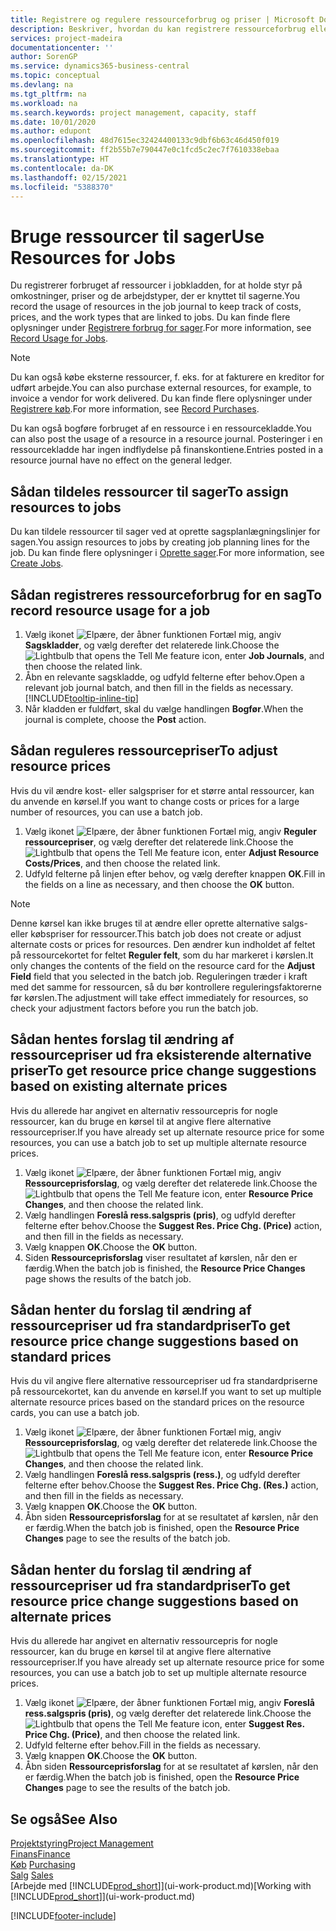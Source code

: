 ```yaml
---
title: Registrere og regulere ressourceforbrug og priser | Microsoft Docs
description: Beskriver, hvordan du kan registrere ressourceforbrug eller forbrug, der er knyttet til en sag, for at holde styr på og styre omkostninger, priser, og arbejdstyper.
services: project-madeira
documentationcenter: ''
author: SorenGP
ms.service: dynamics365-business-central
ms.topic: conceptual
ms.devlang: na
ms.tgt_pltfrm: na
ms.workload: na
ms.search.keywords: project management, capacity, staff
ms.date: 10/01/2020
ms.author: edupont
ms.openlocfilehash: 48d7615ec32424400133c9dbf6b63c46d450f019
ms.sourcegitcommit: ff2b55b7e790447e0c1fcd5c2ec7f7610338ebaa
ms.translationtype: HT
ms.contentlocale: da-DK
ms.lasthandoff: 02/15/2021
ms.locfileid: "5388370"
---
```

# <a name="use-resources-for-jobs"></a><span data-ttu-id="f7db0-103">Bruge ressourcer til sager</span><span class="sxs-lookup"><span data-stu-id="f7db0-103">Use Resources for Jobs</span></span>
<span data-ttu-id="f7db0-104">Du registrerer forbruget af ressourcer i jobkladden, for at holde styr på omkostninger, priser og de arbejdstyper, der er knyttet til sagerne.</span><span class="sxs-lookup"><span data-stu-id="f7db0-104">You record the usage of resources in the job journal to keep track of costs, prices, and the work types that are linked to jobs.</span></span> <span data-ttu-id="f7db0-105">Du kan finde flere oplysninger under [Registrere forbrug for sager](projects-how-record-job-usage.md).</span><span class="sxs-lookup"><span data-stu-id="f7db0-105">For more information, see [Record Usage for Jobs](projects-how-record-job-usage.md).</span></span>

> [!NOTE]
> <span data-ttu-id="f7db0-106">Du kan også købe eksterne ressourcer, f. eks. for at fakturere en kreditor for udført arbejde.</span><span class="sxs-lookup"><span data-stu-id="f7db0-106">You can also purchase external resources, for example, to invoice a vendor for work delivered.</span></span> <span data-ttu-id="f7db0-107">Du kan finde flere oplysninger under [Registrere køb](purchasing-how-record-purchases.md).</span><span class="sxs-lookup"><span data-stu-id="f7db0-107">For more information, see [Record Purchases](purchasing-how-record-purchases.md).</span></span>

<span data-ttu-id="f7db0-108">Du kan også bogføre forbruget af en ressource i en ressourcekladde.</span><span class="sxs-lookup"><span data-stu-id="f7db0-108">You can also post the usage of a resource in a resource journal.</span></span> <span data-ttu-id="f7db0-109">Posteringer i en ressourcekladde har ingen indflydelse på finanskontiene.</span><span class="sxs-lookup"><span data-stu-id="f7db0-109">Entries posted in a resource journal have no effect on the general ledger.</span></span>

## <a name="to-assign-resources-to-jobs"></a><span data-ttu-id="f7db0-110">Sådan tildeles ressourcer til sager</span><span class="sxs-lookup"><span data-stu-id="f7db0-110">To assign resources to jobs</span></span>
<span data-ttu-id="f7db0-111">Du kan tildele ressourcer til sager ved at oprette sagsplanlægningslinjer for sagen.</span><span class="sxs-lookup"><span data-stu-id="f7db0-111">You assign resources to jobs by creating job planning lines for the job.</span></span> <span data-ttu-id="f7db0-112">Du kan finde flere oplysninger i [Oprette sager](projects-how-create-jobs.md).</span><span class="sxs-lookup"><span data-stu-id="f7db0-112">For more information, see [Create Jobs](projects-how-create-jobs.md).</span></span>

## <a name="to-record-resource-usage-for-a-job"></a><span data-ttu-id="f7db0-113">Sådan registreres ressourceforbrug for en sag</span><span class="sxs-lookup"><span data-stu-id="f7db0-113">To record resource usage for a job</span></span>
1. <span data-ttu-id="f7db0-114">Vælg ikonet ![Elpære, der åbner funktionen Fortæl mig](media/ui-search/search_small.png "Fortæl mig, hvad du vil foretage dig"), angiv **Sagskladder**, og vælg derefter det relaterede link.</span><span class="sxs-lookup"><span data-stu-id="f7db0-114">Choose the ![Lightbulb that opens the Tell Me feature](media/ui-search/search_small.png "Tell me what you want to do") icon, enter **Job Journals**, and then choose the related link.</span></span>
2. <span data-ttu-id="f7db0-115">Åbn en relevante sagskladde, og udfyld felterne efter behov.</span><span class="sxs-lookup"><span data-stu-id="f7db0-115">Open a relevant job journal batch, and then fill in the fields as necessary.</span></span> [!INCLUDE[tooltip-inline-tip](includes/tooltip-inline-tip_md.md)]
3. <span data-ttu-id="f7db0-116">Når kladden er fuldført, skal du vælge handlingen **Bogfør**.</span><span class="sxs-lookup"><span data-stu-id="f7db0-116">When the journal is complete, choose the **Post** action.</span></span>

## <a name="to-adjust-resource-prices"></a><span data-ttu-id="f7db0-117">Sådan reguleres ressourcepriser</span><span class="sxs-lookup"><span data-stu-id="f7db0-117">To adjust resource prices</span></span>
<span data-ttu-id="f7db0-118">Hvis du vil ændre kost- eller salgspriser for et større antal ressourcer, kan du anvende en kørsel.</span><span class="sxs-lookup"><span data-stu-id="f7db0-118">If you want to change costs or prices for a large number of resources, you can use a batch job.</span></span>  

1. <span data-ttu-id="f7db0-119">Vælg ikonet ![Elpære, der åbner funktionen Fortæl mig](media/ui-search/search_small.png "Fortæl mig, hvad du vil foretage dig"), angiv **Reguler ressourcepriser**, og vælg derefter det relaterede link.</span><span class="sxs-lookup"><span data-stu-id="f7db0-119">Choose the ![Lightbulb that opens the Tell Me feature](media/ui-search/search_small.png "Tell me what you want to do") icon, enter **Adjust Resource Costs/Prices**, and then choose the related link.</span></span>
2. <span data-ttu-id="f7db0-120">Udfyld felterne på linjen efter behov, og vælg derefter knappen **OK**.</span><span class="sxs-lookup"><span data-stu-id="f7db0-120">Fill in the fields on a line as necessary, and then choose the **OK** button.</span></span>

> [!NOTE]  
>   <span data-ttu-id="f7db0-121">Denne kørsel kan ikke bruges til at ændre eller oprette alternative salgs- eller købspriser for ressourcer.</span><span class="sxs-lookup"><span data-stu-id="f7db0-121">This batch job does not create or adjust alternate costs or prices for resources.</span></span> <span data-ttu-id="f7db0-122">Den ændrer kun indholdet af feltet på ressourcekortet for feltet **Reguler felt**, som du har markeret i kørslen.</span><span class="sxs-lookup"><span data-stu-id="f7db0-122">It only changes the contents of the field on the resource card for the **Adjust Field** field that you selected in the batch job.</span></span> <span data-ttu-id="f7db0-123">Reguleringen træder i kraft med det samme for ressourcen, så du bør kontrollere reguleringsfaktorerne før kørslen.</span><span class="sxs-lookup"><span data-stu-id="f7db0-123">The adjustment will take effect immediately for resources, so check your adjustment factors before you run the batch job.</span></span>

## <a name="to-get-resource-price-change-suggestions-based-on-existing-alternate-prices"></a><span data-ttu-id="f7db0-124">Sådan hentes forslag til ændring af ressourcepriser ud fra eksisterende alternative priser</span><span class="sxs-lookup"><span data-stu-id="f7db0-124">To get resource price change suggestions based on existing alternate prices</span></span>
<span data-ttu-id="f7db0-125">Hvis du allerede har angivet en alternativ ressourcepris for nogle ressourcer, kan du bruge en kørsel til at angive flere alternative ressourcepriser.</span><span class="sxs-lookup"><span data-stu-id="f7db0-125">If you have already set up alternate resource price for some resources, you can use a batch job to set up multiple alternate resource prices.</span></span>

1. <span data-ttu-id="f7db0-126">Vælg ikonet ![Elpære, der åbner funktionen Fortæl mig](media/ui-search/search_small.png "Fortæl mig, hvad du vil foretage dig"), angiv **Ressourceprisforslag**, og vælg derefter det relaterede link.</span><span class="sxs-lookup"><span data-stu-id="f7db0-126">Choose the ![Lightbulb that opens the Tell Me feature](media/ui-search/search_small.png "Tell me what you want to do") icon, enter **Resource Price Changes**, and then choose the related link.</span></span>
2. <span data-ttu-id="f7db0-127">Vælg handlingen **Foreslå ress.salgspris (pris)**, og udfyld derefter felterne efter behov.</span><span class="sxs-lookup"><span data-stu-id="f7db0-127">Choose the **Suggest Res. Price Chg. (Price)** action, and then fill in the fields as necessary.</span></span>
3. <span data-ttu-id="f7db0-128">Vælg knappen **OK**.</span><span class="sxs-lookup"><span data-stu-id="f7db0-128">Choose the **OK** button.</span></span>  
4. <span data-ttu-id="f7db0-129">Siden **Ressourceprisforslag** viser resultatet af kørslen, når den er færdig.</span><span class="sxs-lookup"><span data-stu-id="f7db0-129">When the batch job is finished, the **Resource Price Changes** page shows the results of the batch job.</span></span>

## <a name="to-get-resource-price-change-suggestions-based-on-standard-prices"></a><span data-ttu-id="f7db0-130">Sådan henter du forslag til ændring af ressourcepriser ud fra standardpriser</span><span class="sxs-lookup"><span data-stu-id="f7db0-130">To get resource price change suggestions based on standard prices</span></span>
<span data-ttu-id="f7db0-131">Hvis du vil angive flere alternative ressourcepriser ud fra standardpriserne på ressourcekortet, kan du anvende en kørsel.</span><span class="sxs-lookup"><span data-stu-id="f7db0-131">If you want to set up multiple alternate resource prices based on the standard prices on the resource cards, you can use a batch job.</span></span>  

1. <span data-ttu-id="f7db0-132">Vælg ikonet ![Elpære, der åbner funktionen Fortæl mig](media/ui-search/search_small.png "Fortæl mig, hvad du vil foretage dig"), angiv **Ressourceprisforslag**, og vælg derefter det relaterede link.</span><span class="sxs-lookup"><span data-stu-id="f7db0-132">Choose the ![Lightbulb that opens the Tell Me feature](media/ui-search/search_small.png "Tell me what you want to do") icon, enter **Resource Price Changes**, and then choose the related link.</span></span>
2. <span data-ttu-id="f7db0-133">Vælg handlingen **Foreslå ress.salgspris (ress.)**, og udfyld derefter felterne efter behov.</span><span class="sxs-lookup"><span data-stu-id="f7db0-133">Choose the **Suggest Res. Price Chg. (Res.)** action, and then fill in the fields as necessary.</span></span>  
3. <span data-ttu-id="f7db0-134">Vælg knappen **OK**.</span><span class="sxs-lookup"><span data-stu-id="f7db0-134">Choose the **OK** button.</span></span>  
4. <span data-ttu-id="f7db0-135">Åbn siden **Ressourceprisforslag** for at se resultatet af kørslen, når den er færdig.</span><span class="sxs-lookup"><span data-stu-id="f7db0-135">When the batch job is finished, open the **Resource Price Changes** page to see the results of the batch job.</span></span>

## <a name="to-get-resource-price-change-suggestions-based-on-alternate-prices"></a><span data-ttu-id="f7db0-136">Sådan henter du forslag til ændring af ressourcepriser ud fra standardpriser</span><span class="sxs-lookup"><span data-stu-id="f7db0-136">To get resource price change suggestions based on alternate prices</span></span>
<span data-ttu-id="f7db0-137">Hvis du allerede har angivet en alternativ ressourcepris for nogle ressourcer, kan du bruge en kørsel til at angive flere alternative ressourcepriser.</span><span class="sxs-lookup"><span data-stu-id="f7db0-137">If you have already set up alternate resource price for some resources, you can use a batch job to set up multiple alternate resource prices.</span></span>

1. <span data-ttu-id="f7db0-138">Vælg ikonet ![Elpære, der åbner funktionen Fortæl mig](media/ui-search/search_small.png "Fortæl mig, hvad du vil foretage dig"), angiv **Foreslå ress.salgspris (pris)**, og vælg derefter det relaterede link.</span><span class="sxs-lookup"><span data-stu-id="f7db0-138">Choose the ![Lightbulb that opens the Tell Me feature](media/ui-search/search_small.png "Tell me what you want to do") icon, enter **Suggest Res. Price Chg. (Price)**, and then choose the related link.</span></span>  
2. <span data-ttu-id="f7db0-139">Udfyld felterne efter behov.</span><span class="sxs-lookup"><span data-stu-id="f7db0-139">Fill in the fields as necessary.</span></span>
3. <span data-ttu-id="f7db0-140">Vælg knappen **OK**.</span><span class="sxs-lookup"><span data-stu-id="f7db0-140">Choose the **OK** button.</span></span>  
4. <span data-ttu-id="f7db0-141">Åbn siden **Ressourceprisforslag** for at se resultatet af kørslen, når den er færdig.</span><span class="sxs-lookup"><span data-stu-id="f7db0-141">When the batch job is finished, open the **Resource Price Changes** page to see the results of the batch job.</span></span>

## <a name="see-also"></a><span data-ttu-id="f7db0-142">Se også</span><span class="sxs-lookup"><span data-stu-id="f7db0-142">See Also</span></span>
[<span data-ttu-id="f7db0-143">Projektstyring</span><span class="sxs-lookup"><span data-stu-id="f7db0-143">Project Management</span></span>](projects-manage-projects.md)  
[<span data-ttu-id="f7db0-144">Finans</span><span class="sxs-lookup"><span data-stu-id="f7db0-144">Finance</span></span>](finance.md)  
<span data-ttu-id="f7db0-145">[Køb](purchasing-manage-purchasing.md)       </span><span class="sxs-lookup"><span data-stu-id="f7db0-145">[Purchasing](purchasing-manage-purchasing.md)       </span></span>  
<span data-ttu-id="f7db0-146">[Salg](sales-manage-sales.md)   </span><span class="sxs-lookup"><span data-stu-id="f7db0-146">[Sales](sales-manage-sales.md)   </span></span>  
<span data-ttu-id="f7db0-147">[Arbejde med [!INCLUDE[prod_short](includes/prod_short.md)]](ui-work-product.md)</span><span class="sxs-lookup"><span data-stu-id="f7db0-147">[Working with [!INCLUDE[prod_short](includes/prod_short.md)]](ui-work-product.md)</span></span>  


[!INCLUDE[footer-include](includes/footer-banner.md)]